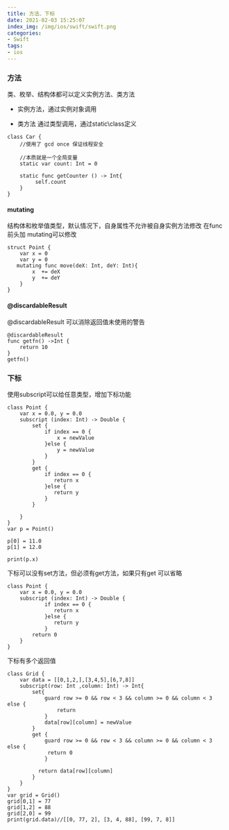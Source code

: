 ```yaml
---
title: 方法、下标
date: 2021-02-03 15:25:07
index_img: /img/ios/swift/swift.png
categories:
- Swift
tags:
- ios
---
```


### 方法
类、枚举、结构体都可以定义实例方法、类方法

- 实例方法，通过实例对象调用

- 类方法 通过类型调用，通过static\class定义

```
class Car {
    //使用了 gcd once 保证线程安全
    
    //本质就是一个全局变量
    static var count: Int = 0
    
    static func getCounter () -> Int{
         self.count
    }
}
```
#### mutating

结构体和枚举值类型，默认情况下，自身属性不允许被自身实例方法修改
在func前头加  mutating可以修改
```
struct Point {
    var x = 0
    var y = 0
   mutating func move(deX: Int, deY: Int){
        x  += deX
        y  += deY
    }
}
```

#### @discardableResult

@discardableResult 可以消除返回值未使用的警告

```
@discardableResult
func getfn() ->Int {
    return 10
}
getfn()
```

### 下标
使用subscript可以给任意类型，增加下标功能
```
class Point {
    var x = 0.0, y = 0.0
    subscript (index: Int) -> Double {
        set {
            if index == 0 {
                x = newValue
            }else {
                y = newValue
            }
        }
        get {
            if index == 0 {
               return x
            }else {
               return y
            }
        }
        
    }
}
var p = Point()

p[0] = 11.0
p[1] = 12.0

print(p.x)
```

下标可以没有set方法，但必须有get方法，如果只有get 可以省略
```
class Point {
    var x = 0.0, y = 0.0
    subscript (index: Int) -> Double {
            if index == 0 {
               return x
            }else {
               return y
            }
        return 0
    }
}

```

下标有多个返回值

```
class Grid {
    var data = [[0,1,2,],[3,4,5],[6,7,8]]
    subscript(row: Int ,column: Int) -> Int{
        set{
            guard row >= 0 && row < 3 && column >= 0 && column < 3  else {
                return
            }
            data[row][column] = newValue
        }
        get {
            guard row >= 0 && row < 3 && column >= 0 && column < 3  else {
             return 0
            }

          return data[row][column]
        }
    }
}
var grid = Grid()
grid[0,1] = 77
grid[1,2] = 88
grid[2,0] = 99
print(grid.data)//[[0, 77, 2], [3, 4, 88], [99, 7, 8]]

```



